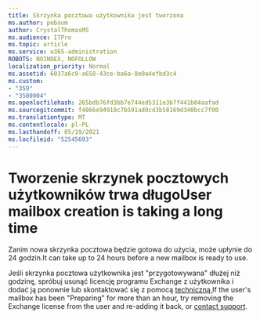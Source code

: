 ```yaml
---
title: Skrzynka pocztowa użytkownika jest tworzona
ms.author: pebaum
author: CrystalThomasMS
ms.audience: ITPro
ms.topic: article
ms.service: o365-administration
ROBOTS: NOINDEX, NOFOLLOW
localization_priority: Normal
ms.assetid: 6037a6c9-a658-43ce-ba6a-8e0a4efbd3c4
ms.custom:
- "359"
- "3500004"
ms.openlocfilehash: 265bdb76fd3bb7e744ed5311e3b7f441b04aafad
ms.sourcegitcommit: f4866e94918c7b591ad0cd3b58169d340bcc7f00
ms.translationtype: MT
ms.contentlocale: pl-PL
ms.lasthandoff: 05/19/2021
ms.locfileid: "52545693"
---
```

# <a name="user-mailbox-creation-is-taking-a-long-time"></a><span data-ttu-id="7e48b-102">Tworzenie skrzynek pocztowych użytkowników trwa długo</span><span class="sxs-lookup"><span data-stu-id="7e48b-102">User mailbox creation is taking a long time</span></span>

<span data-ttu-id="7e48b-103">Zanim nowa skrzynka pocztowa będzie gotowa do użycia, może upłynie do 24 godzin.</span><span class="sxs-lookup"><span data-stu-id="7e48b-103">It can take up to 24 hours before a new mailbox is ready to use.</span></span>
  
<span data-ttu-id="7e48b-104">Jeśli skrzynka pocztowa użytkownika jest "przygotowywana" dłużej niż godzinę, spróbuj usunąć licencję programu Exchange z użytkownika i dodać ją ponownie lub skontaktować się z pomocą [techniczną.](https://go.microsoft.com/fwlink/p/?linkid=518322)</span><span class="sxs-lookup"><span data-stu-id="7e48b-104">If the user's mailbox has been "Preparing" for more than an hour, try removing the Exchange license from the user and re-adding it back, or [contact support](https://go.microsoft.com/fwlink/p/?linkid=518322).</span></span>
